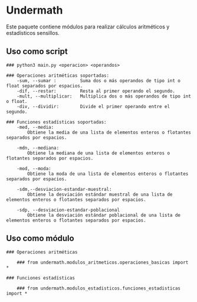 # Undermath

Este paquete contiene módulos para realizar cálculos aritméticos y estadísticos sensillos.

## Uso como script

    ### python3 main.py <operacion> <operandos>

    ### Operaciones aritméticas soportadas:
        -sum, --sumar :         Suma dos o más operandos de tipo int o float separados por espacios.
        -dif, --restar:         Resta al primer operando el segundo.
        -mult, --multiplicar:   Multiplica dos o más operandos de tipo int o float.
        -div, --dividir:        Divide el primer operando entre el segundo.

    ### Funciones estadísticas soportadas:
        -med, --media:
            Obtiene la media de una lista de elementos enteros o flotantes separados por espacios.

        -mdn, --mediana:
            Obtiene la mediana de una lista de elementos enteros o flotantes separados por espacios.

        -mod, --moda:
            Obtiene la moda de una lista de elementos enteros o flotantes separados por espacios.

        -sdm,--desviacion-estandar-muestral:
            Obtiene la desviación estándar muestral de una lista de elementos enteros o flotantes separados por espacios.

        -sdp, --desviacion-estandar-poblacional
            Obtiene la desviación estándar poblacional de una lista de elementos enteros o flotantes separados por espacios.

## Uso como módulo

    ### Operaciones aritméticas

        ### from undermath.modulos_aritmeticos.operaciones_basicas import *
    
    ### Funciones estadísticas

        ### from undermath.modulos_estadisticos.funciones_estadisticas import *
